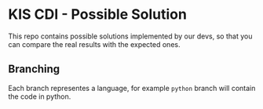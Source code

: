 # KIS CDI - Possible Solution

This repo contains possible solutions implemented by our 
devs, so that you can compare the real results with
the expected ones.

## Branching

Each branch representes a language, for example
`python` branch will contain the code in python.
